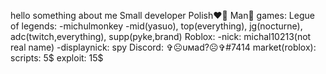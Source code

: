 hello 
something about me 
Small developer 
Polish❤️🤍 
Man👨 
games: 
Legue of legends: 
-michulmonkey 
-mid(yasuo), top(everything), jg(nocturne), adc(twitch,everything), supp(pyke,brand) 
Roblox: 
-nick: michal10213(not real name) 
-displaynick: spy 
Discord: ✞☹υмad?☹✞#7414 
market(roblox): 
scripts: 5$ 
exploit: 15$ 

